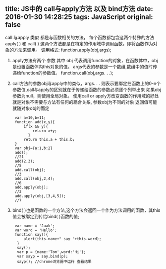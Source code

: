 title: JS中的 call与apply方法 以及 bind方法
date: 2016-01-30 14:28:25
tags: JavaScript
original: false
---

call 与apply 类似 都是与函数相关的方法，
每个函数都包含这两个特殊的方法 apply( ) 和 call( )  这两个方法都是在特定的作用域中调用函数，即将函数作为对象的方法来调用。
调用格式:
function.apply(obj,args);
<!-- more -->
1. apply方法有两个 参数 其中 obj 代表调用function的对象，在函数体中，obj是设置函数体内this对象的值。
args代表的参数是一个数组,数组中的值时传递给function的参数值。
function.call(obj,args. . .);
2. call方法的参数obj与apply中的类似，args. . . 则表示要绑定扫函数上的0-n个参数值,call与apply的区别就在于传递给函数的参数必须逐个列举出来
如果obj参数为null，则使用全局对象。
使用call or apply方改变函数的作用域的好处 就是对象不需要与方法有任何的耦合关系, 参数obj为不同的对象 返回值可能就随对象obj的而定

        var a=10,b=11;
        function add(x,y){
            if(x && y){
                return x+y;
              }
            return this.a + this.b;
        }
        var obj={a:1,b:2}
        add();
        //21
        add(2,3);
        //5
        add.call(obj);
        //3
        add.call(obj,2,4);
        //6
        add.apply(obj);
        //3
        add.apply(obj,[3,4,5]);
        //7
3. bind( )也是函数的一个方法,这个方法会返回一个作为方法调用的函数，其this值会被绑定到传给bind( )函数的值;
 
        var name = 'Jaak';
        var word = 'Hello';
        function say(){
            alert(this.name+" say "+this.word);
         }
         say();
         var p = {name:'Tom',word:'Hi'};
         var sayp = say.bind(p);
         sayp(); //chrome浏览器中运行 查看结果